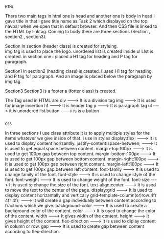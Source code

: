                                                                              HTML 
                                                                             
There two main tags in html one is head and another one is body
In head I gave title in that I gave title name as Task 2 which displayed on the top navbar when we open that in default browser.
And then CSS file is linked to the HTML by linktag.
Coming to body there are three sections (Section , section2 , section3).

Section
In section (header class) is created for styleing.   
img tag is used to place the logo.
unordered list is created inside ul LIst is created.
in section one i placed a H1 tag for heading and P tag for paragraph.

Section1
In section2 (heading class) is created.
I used H1 tag for heading and P tag for paragraph.
And an image is placed below the paragraph by img tag.

Section3
Section3 is a footer a (fotter class) is created.

The Tag used in HTML are 
             div                                               --->    It is a division tag
             img                                               --->    It is used for image insertion
             h1                                                --->    It is header tag
             p                                                 --->    It is paragraph tag
             ul                                                --->    it is unordered list
             button                                            --->    is is a button 


                                                                          CSS

In three sections  I use class attribute it is to apply multiple styles for the items whatever we give inside of that.
I use in styles
     display:flex;                                       --->    It is used to display content horizantlly.
     justify-content:space-between;                      --->    It is used to get equal space between content.
     margin-top:100px                                    --->    It is used to get 100px gap between top content.
     margin-bottom:100px                                 --->    It is used to get 100px gap between bottom content.
     margin-right:100px                                  --->    It is used to get 100px gap between right content.
     margin-left:100px                                   --->    It is used to get 100px gap between left content.
     font-family                                         --->    It is used to change family of the font.
     font-style                                          --->    It is used to change style of the font.
     font-weight                                         --->    It is used to change weight of the font.
     font-size                                           --->    It is used to change the size of the font.
     text-align:center                                   --->    It is used to move the text to the center of the page.
     display:grid                                        --->    It is used to display content horizantally and vertically
     grid-template-column(or)row:4fr 4fr 4fr;            --->    It will create a gap individually between content according to fractions which we give.
     background-color                                    --->    It is used to create a background color of the content.
     color                                               --->    It is used to change the color of the content.
     width                                               --->    It gives width of the content.
     height                                              --->    It gives height of the content.
     flex-direction                                      --->    It is used to diplay content in column or row.
     gap                                                 --->    It is used to create gap between content according to flex-direction.
           
